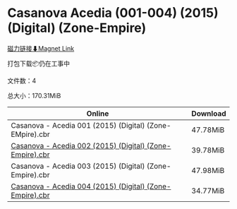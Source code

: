 # Casanova Acedia (001-004) (2015) (Digital) (Zone-Empire)

[磁力链接⬇Magnet Link](magnet:?xt=urn:btih:5f69d87c7582ce88f61bb508023eb93bded152e9&dn=Casanova%20Acedia%20%28001-004%29%20%282015%29%20%28Digital%29%20%28Zone-Empire%29)

打包下载📦仍在工事中

文件数：4

总大小：170.31MiB

Online | Download
--- | ---
Casanova - Acedia 001 (2015) (Digital) (Zone-EMpire).cbr | 47.78MiB
[Casanova - Acedia 002 (2015) (Digital) (Zone-Empire).cbr](https://github.com/alicewish/markdown/blob/master/comic/Casanova-Acedia-002-2015-Digital-Zone-Empire-cbr.md) | 39.78MiB
Casanova - Acedia 003 (2015) (Digital) (Zone-Empire).cbr | 47.98MiB
[Casanova - Acedia 004 (2015) (Digital) (Zone-Empire).cbr](https://github.com/alicewish/markdown/blob/master/comic/Casanova-Acedia-004-2015-Digital-Zone-Empire-cbr.md) | 34.77MiB